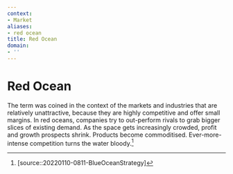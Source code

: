 ```yaml
---
context:
- Market
aliases:
- red ocean
title: Red Ocean
domain:
- ''
---
```


# Red Ocean

The term was coined in the context of the markets and industries that are relatively unattractive, because they are highly competitive and offer small margins. In red oceans, companies try to out-perform rivals to grab bigger slices of existing demand. As the space gets increasingly crowded, profit and growth prospects shrink. Products become commoditised. Ever-more-intense competition turns the water bloody.[^1]

[^1]: [source::20220110-0811-BlueOceanStrategy]
